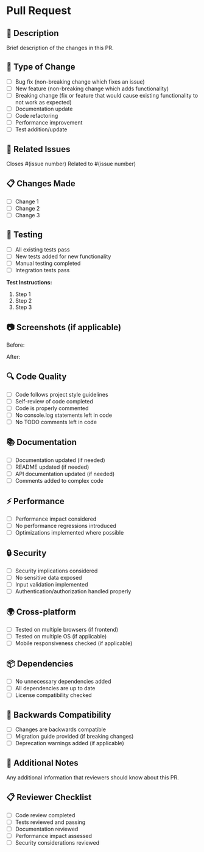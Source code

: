 # Pull Request

## 📝 Description
Brief description of the changes in this PR.

## 🔄 Type of Change
- [ ] Bug fix (non-breaking change which fixes an issue)
- [ ] New feature (non-breaking change which adds functionality)
- [ ] Breaking change (fix or feature that would cause existing functionality to not work as expected)
- [ ] Documentation update
- [ ] Code refactoring
- [ ] Performance improvement
- [ ] Test addition/update

## 🎯 Related Issues
Closes #(issue number)
Related to #(issue number)

## 📋 Changes Made
- [ ] Change 1
- [ ] Change 2
- [ ] Change 3

## 🧪 Testing
- [ ] All existing tests pass
- [ ] New tests added for new functionality
- [ ] Manual testing completed
- [ ] Integration tests pass

**Test Instructions:**
1. Step 1
2. Step 2
3. Step 3

## 📷 Screenshots (if applicable)
Before:
<!-- Add before screenshot -->

After:
<!-- Add after screenshot -->

## 🔍 Code Quality
- [ ] Code follows project style guidelines
- [ ] Self-review of code completed
- [ ] Code is properly commented
- [ ] No console.log statements left in code
- [ ] No TODO comments left in code

## 📚 Documentation
- [ ] Documentation updated (if needed)
- [ ] README updated (if needed)
- [ ] API documentation updated (if needed)
- [ ] Comments added to complex code

## ⚡ Performance
- [ ] Performance impact considered
- [ ] No performance regressions introduced
- [ ] Optimizations implemented where possible

## 🔒 Security
- [ ] Security implications considered
- [ ] No sensitive data exposed
- [ ] Input validation implemented
- [ ] Authentication/authorization handled properly

## 🌍 Cross-platform
- [ ] Tested on multiple browsers (if frontend)
- [ ] Tested on multiple OS (if applicable)
- [ ] Mobile responsiveness checked (if applicable)

## 📦 Dependencies
- [ ] No unnecessary dependencies added
- [ ] All dependencies are up to date
- [ ] License compatibility checked

## 🔄 Backwards Compatibility
- [ ] Changes are backwards compatible
- [ ] Migration guide provided (if breaking changes)
- [ ] Deprecation warnings added (if applicable)

## 📝 Additional Notes
Any additional information that reviewers should know about this PR.

## 📋 Reviewer Checklist
- [ ] Code review completed
- [ ] Tests reviewed and passing
- [ ] Documentation reviewed
- [ ] Performance impact assessed
- [ ] Security considerations reviewed
